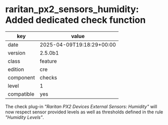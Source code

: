 [//]: # (werk v2)
# raritan_px2_sensors_humidity: Added dedicated check function

key        | value
---------- | ---
date       | 2025-04-09T19:18:29+00:00
version    | 2.5.0b1
class      | feature
edition    | cre
component  | checks
level      | 1
compatible | yes

The check plug-in _"Raritan PX2 Devices External Sensors: Humidity"_ will now respect sensor provided levels as well as thresholds defined in the rule _"Humidity Levels"_.